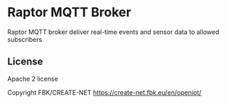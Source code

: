 
# Raptor MQTT Broker

Raptor MQTT broker deliver real-time events and sensor data to allowed subscribers

## License

Apache 2 license

Copyright FBK/CREATE-NET https://create-net.fbk.eu/en/openiot/
